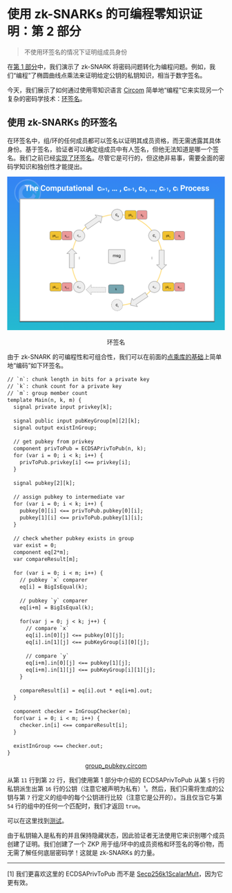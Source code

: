 # 使用 zk-SNARKs 的可编程零知识证明：第 2 部分

> 不使用环签名的情况下证明组成员身份


在[第 1 部分](https://blog.csdn.net/freedomhero/article/details/126928566)中，我们演示了 zk-SNARK 将密码问题转化为编程问题。例如，我们“编程”了椭圆曲线点乘法来证明给定公钥的私钥知识，相当于数字签名。


今天，我们展示了如何通过使用零知识语言 [Circom](https://docs.circom.io/) 简单地“编程”它来实现另一个复杂的密码学技术：[环签名](https://en.wikipedia.org/wiki/Ring_signature)。

## 使用 zk-SNARKs 的环签名

在环签名中，组/环的任何成员都可以签名以证明其成员资格，而无需透露其具体身份。基于签名，验证者可以确定组成员中有人签名，但他无法知道是哪一个签名。我们之前已经[实现了环签名](https://github.com/sCrypt-Inc/article/blob/b1dc4bbbcb728459f3408b20e6a5758e78cb8013/Ring%20Signatures%20in%20Bitcoin/Ring%20Signatures%20in%20Bitcoin.md)。尽管它是可行的，但这绝非易事，需要全面的密码学知识和独创性才能提出。

![Ring Signature](./1.png)

<center>环签名</center>

由于 zk-SNARK 的可编程性和可组合性，我们可以在前面的[点乘库的基础](https://github.com/0xPARC/circom-ecdsa/blob/08c2c905b918b563c81a71086e493cb9d39c5a08/circuits/secp256k1.circom#L313)上简单地“编码”如下环签名。

```
// `n`: chunk length in bits for a private key
// `k`: chunk count for a private key
// `m`: group member count
template Main(n, k, m) {
  signal private input privkey[k];
  
  signal public input pubKeyGroup[m][2][k];
  signal output existInGroup;

  // get pubkey from privkey
  component privToPub = ECDSAPrivToPub(n, k);
  for (var i = 0; i < k; i++) {
    privToPub.privkey[i] <== privkey[i];
  }

  signal pubkey[2][k];

  // assign pubkey to intermediate var
  for (var i = 0; i < k; i++) {
    pubkey[0][i] <== privToPub.pubkey[0][i];
    pubkey[1][i] <== privToPub.pubkey[1][i];
  }

  // check whether pubkey exists in group
  var exist = 0;
  component eq[2*m];
  var compareResult[m];

  for (var i = 0; i < m; i++) {
    // pubkey `x` comparer
    eq[i] = BigIsEqual(k);

    // pubkey `y` comparer
    eq[i+m] = BigIsEqual(k);

    for(var j = 0; j < k; j++) {
      // compare `x`
      eq[i].in[0][j] <== pubkey[0][j];
      eq[i].in[1][j] <== pubKeyGroup[i][0][j];

      // compare `y`
      eq[i+m].in[0][j] <== pubkey[1][j];
      eq[i+m].in[1][j] <== pubKeyGroup[i][1][j];
    }
    
    compareResult[i] = eq[i].out * eq[i+m].out;
  }

  component checker = InGroupChecker(m);
  for(var i = 0; i < m; i++) {
    checker.in[i] <== compareResult[i];
  }

  existInGroup <== checker.out;
}
```

<center><a href="https://github.com/sCrypt-Inc/boilerplate/blob/master/circuits/group_pubkey.circom">group_pubkey.circom</a></center>


从第 `11` 行到第 `22` 行，我们使用第 1 部分中介绍的 ECDSAPrivToPub 从第 `5` 行的私钥派生出第 `16` 行的公钥（注意它被声明为私有）¹。然后，我们只需将生成的公钥与第 `7` 行定义的组中的每个公钥进行比较（注意它是公开的）。当且仅当它与第 `54` 行的组中的任何一个匹配时，我们才返回 `true`。

可以在这里找到[测试](https://github.com/sCrypt-Inc/boilerplate/blob/master/tests/ts/group_pubkey.circom.scrypttest.ts)。


由于私钥输入是私有的并且保持隐藏状态，因此验证者无法使用它来识别哪个成员创建了证明。我们创建了一个 ZKP 用于组/环中的成员资格和环签名的等价物，而无需了解任何底层密码学！这就是 zk-SNARKs 的力量。

--------------


[1] 我们更喜欢这里的 ECDSAPrivToPub 而不是 [Secp256k1ScalarMult](https://github.com/0xPARC/circom-ecdsa/blob/08c2c905b918b563c81a71086e493cb9d39c5a08/circuits/secp256k1.circom#L313)，因为它更有效。

